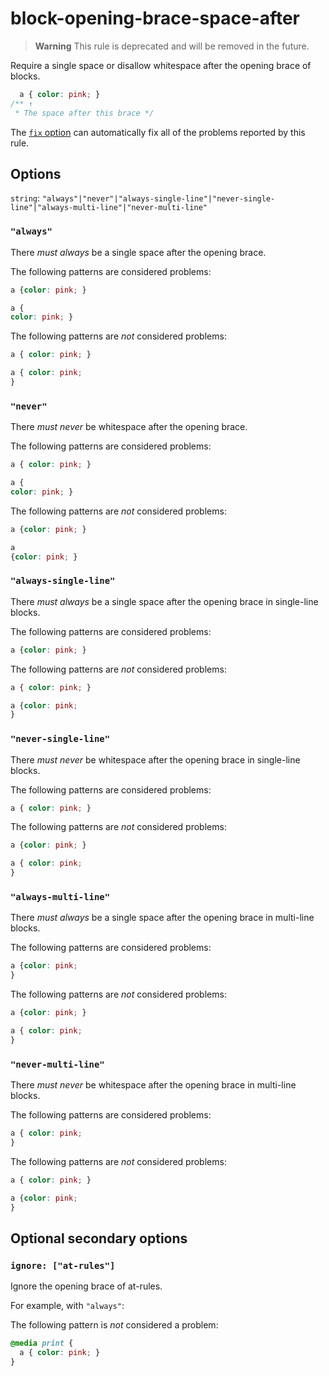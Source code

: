 # block-opening-brace-space-after

> **Warning** This rule is deprecated and will be removed in the future.

Require a single space or disallow whitespace after the opening brace of blocks.

<!-- prettier-ignore -->
```css
  a { color: pink; }
/** ↑
 * The space after this brace */
```

The [`fix` option](../../../docs/user-guide/usage/options.md#fix) can automatically fix all of the problems reported by this rule.

## Options

`string`: `"always"|"never"|"always-single-line"|"never-single-line"|"always-multi-line"|"never-multi-line"`

### `"always"`

There _must always_ be a single space after the opening brace.

The following patterns are considered problems:

<!-- prettier-ignore -->
```css
a {color: pink; }
```

<!-- prettier-ignore -->
```css
a {
color: pink; }
```

The following patterns are _not_ considered problems:

<!-- prettier-ignore -->
```css
a { color: pink; }
```

<!-- prettier-ignore -->
```css
a { color: pink;
}
```

### `"never"`

There _must never_ be whitespace after the opening brace.

The following patterns are considered problems:

<!-- prettier-ignore -->
```css
a { color: pink; }
```

<!-- prettier-ignore -->
```css
a {
color: pink; }
```

The following patterns are _not_ considered problems:

<!-- prettier-ignore -->
```css
a {color: pink; }
```

<!-- prettier-ignore -->
```css
a
{color: pink; }
```

### `"always-single-line"`

There _must always_ be a single space after the opening brace in single-line blocks.

The following patterns are considered problems:

<!-- prettier-ignore -->
```css
a {color: pink; }
```

The following patterns are _not_ considered problems:

<!-- prettier-ignore -->
```css
a { color: pink; }
```

<!-- prettier-ignore -->
```css
a {color: pink;
}
```

### `"never-single-line"`

There _must never_ be whitespace after the opening brace in single-line blocks.

The following patterns are considered problems:

<!-- prettier-ignore -->
```css
a { color: pink; }
```

The following patterns are _not_ considered problems:

<!-- prettier-ignore -->
```css
a {color: pink; }
```

<!-- prettier-ignore -->
```css
a { color: pink;
}
```

### `"always-multi-line"`

There _must always_ be a single space after the opening brace in multi-line blocks.

The following patterns are considered problems:

<!-- prettier-ignore -->
```css
a {color: pink;
}
```

The following patterns are _not_ considered problems:

<!-- prettier-ignore -->
```css
a {color: pink; }
```

<!-- prettier-ignore -->
```css
a { color: pink;
}
```

### `"never-multi-line"`

There _must never_ be whitespace after the opening brace in multi-line blocks.

The following patterns are considered problems:

<!-- prettier-ignore -->
```css
a { color: pink;
}
```

The following patterns are _not_ considered problems:

<!-- prettier-ignore -->
```css
a { color: pink; }
```

<!-- prettier-ignore -->
```css
a {color: pink;
}
```

## Optional secondary options

### `ignore: ["at-rules"]`

Ignore the opening brace of at-rules.

For example, with `"always"`:

The following pattern is _not_ considered a problem:

<!-- prettier-ignore -->
```css
@media print {
  a { color: pink; }
}
```
